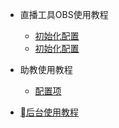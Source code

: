* 直播工具OBS使用教程

  * [初始化配置](zh-cn/quickstart.md)
  * [初始化配置](zh-cn/quickstart.md)
 

* 助教使用教程

  * [配置项](zh-cn/configuration.md)
  

* [后台使用教程](zh-cn/changelog.md)
